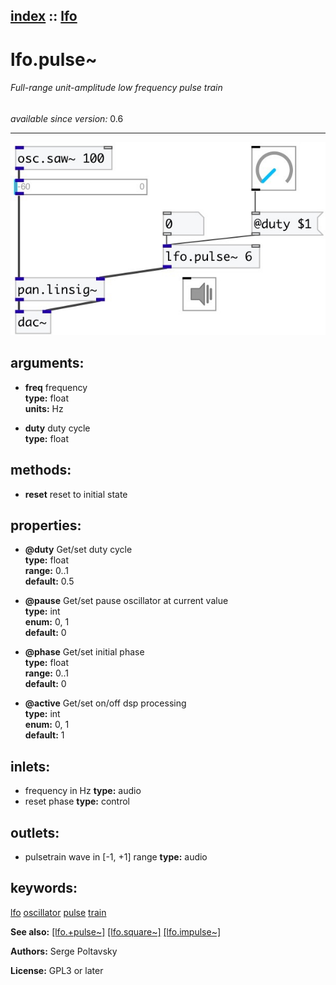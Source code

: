 [index](index.html) :: [lfo](category_lfo.html)
---

# lfo.pulse~

###### Full-range unit-amplitude low frequency pulse train

*available since version:* 0.6

---




[![example](../examples/img/lfo.pulse~.jpg)](../examples/pd/lfo.pulse~.pd)



## arguments:

* **freq**
frequency<br>
__type:__ float<br>
__units:__ Hz<br>

* **duty**
duty cycle<br>
__type:__ float<br>



## methods:

* **reset**
reset to initial state<br>




## properties:

* **@duty** 
Get/set duty cycle<br>
__type:__ float<br>
__range:__ 0..1<br>
__default:__ 0.5<br>

* **@pause** 
Get/set pause oscillator at current value<br>
__type:__ int<br>
__enum:__ 0, 1<br>
__default:__ 0<br>

* **@phase** 
Get/set initial phase<br>
__type:__ float<br>
__range:__ 0..1<br>
__default:__ 0<br>

* **@active** 
Get/set on/off dsp processing<br>
__type:__ int<br>
__enum:__ 0, 1<br>
__default:__ 1<br>



## inlets:

* frequency in Hz 
__type:__ audio<br>
* reset phase 
__type:__ control<br>



## outlets:

* pulsetrain wave in [-1, +1] range
__type:__ audio<br>



## keywords:

[lfo](keywords/lfo.html)
[oscillator](keywords/oscillator.html)
[pulse](keywords/pulse.html)
[train](keywords/train.html)



**See also:**
[\[lfo.+pulse~\]](lfo.%2Bpulse~.html)
[\[lfo.square~\]](lfo.square~.html)
[\[lfo.impulse~\]](lfo.impulse~.html)




**Authors:** Serge Poltavsky




**License:** GPL3 or later





